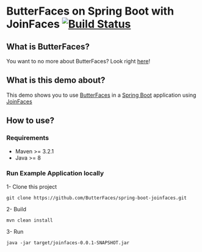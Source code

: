 # ButterFaces on Spring Boot with JoinFaces [![Build Status](https://travis-ci.org/ButterFaces/spring-boot-joinfaces.svg?branch=master)](https://travis-ci.org/ButterFaces/spring-boot-joinfaces)

## What is ButterFaces?

You want to no more about ButterFaces? Look right [here](http://www.butterfaces.org/)!

## What is this demo about?

This demo shows you to use [ButterFaces](http://www.butterfaces.org/) in a [Spring Boot](http://projects.spring.io/spring-boot/) application using [JoinFaces](https://github.com/joinfaces/joinfaces)

## How to use?

### Requirements

* Maven >= 3.2.1
* Java >= 8

### Run Example Application locally

1- Clone this project
```Shell
git clone https://github.com/ButterFaces/spring-boot-joinfaces.git
```

2- Build
```Shell
mvn clean install
```

3- Run
```Shell
java -jar target/joinfaces-0.0.1-SNAPSHOT.jar
```